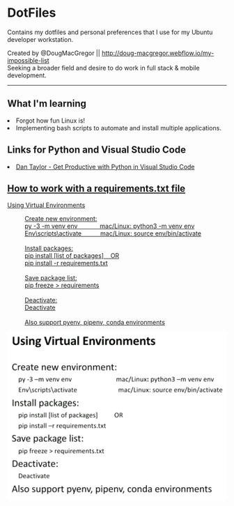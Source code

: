 # DotFiles
Contains my dotfiles and personal preferences that I use for my Ubuntu developer workstation.

Created by @DougMacGregor || http://doug-macgregor.webflow.io/my-impossible-list <br>
Seeking a broader field and desire to do work in full stack & mobile development.
<hr>

## What I'm learning
<li>Forgot how fun Linux is!</li>
<li>Implementing bash scripts to automate and install multiple applications.</li>

## Links for Python and Visual Studio Code
<li><a href="https://youtu.be/6YLMWU-5H9o"</a>Dan Taylor - Get Productive with Python in Visual Studio Code</li>

## How to work with a requirements.txt file
<p>Using Virtual Environments</p>
<p style="padding-left: 40px;">Create new environment:<br />py -3 -m venv env&nbsp; &nbsp; &nbsp; &nbsp; &nbsp; &nbsp; &nbsp;mac/Linux: python3 -m venv env<br />Env\scripts\activate&nbsp; &nbsp; &nbsp; &nbsp; &nbsp; &nbsp;mac/Linux: source env/bin/activate<br /><br />Install packages:<br />pip install [list of packages]&nbsp; &nbsp; OR<br />pip install -r requirements.txt<br /><br />Save package list:<br />pip freeze &gt; requirements<br /><br />Deactivate:<br />Deactivate<br /><br />Also support pyenv, pipenv, conda environments</p>

![python-code](https://github.com/SEDoug/dotfiles/blob/master/pip-install-requirements.PNG)
